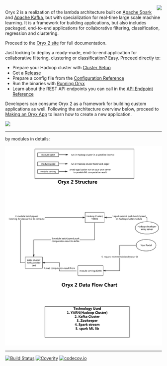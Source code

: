 <img align="right" src="http://oryx.io/img/OryxLogoMedium.png" />

Oryx 2 is a realization of the lambda architecture built on [Apache Spark](http://spark.apache.org) 
and [Apache Kafka](http://kafka.apache.org), but with specialization for real-time large scale machine 
learning. It is a framework for building applications, but also includes packaged, end-to-end 
applications for collaborative filtering, classification, regression and clustering.

Proceed to the [Oryx 2 site](http://oryx.io/) for full documentation.

Just looking to deploy a ready-made, end-to-end application for collaborative filtering, clustering or classification? Easy.
Proceed directly to:

- Prepare your Hadoop cluster with [Cluster Setup](http://oryx.io/docs/admin.html)
- Get a [Release](https://github.com/OryxProject/oryx/releases)
- Prepare a config file from the [Configuration Reference](http://oryx.io/docs/endusers.html#Configuration)
- Run the binaries with [Running Oryx](http://oryx.io/docs/endusers.html#Running)
- Learn about the REST API endpoints you can call in the [API Endpoint Reference](http://oryx.io/docs/endusers.html#API_Endpoint_Reference)

Developers can consume Oryx 2 as a framework for building custom applications as well. 
Following the architecture overview below, proceed to 
[Making an Oryx App](http://oryx.io/docs/developer.html#Making_an_Oryx_App) 
to learn how to create a new application.

<img src="http://oryx.io/img/Architecture.png"/>

------
by modules in details:

![oryx 2 OverView](./oryx2_en.png)


------

[![Build Status](https://travis-ci.org/OryxProject/oryx.png?branch=master)](https://travis-ci.org/OryxProject/oryx)
[![Coverity](https://scan.coverity.com/projects/2697/badge.svg)](https://scan.coverity.com/projects/2697)
[![codecov.io](https://codecov.io/github/OryxProject/oryx/coverage.svg?branch=master)](https://codecov.io/github/OryxProject/oryx?branch=master)
